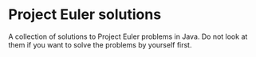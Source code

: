 Project Euler solutions
=======================

A collection of solutions to Project Euler problems in Java. Do not look at them if you want to solve the problems by yourself first.
